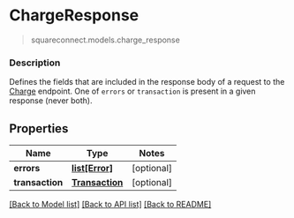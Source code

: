 # ChargeResponse
> squareconnect.models.charge_response

### Description

Defines the fields that are included in the response body of a request to the [Charge](#endpoint-charge) endpoint.  One of `errors` or `transaction` is present in a given response (never both).

## Properties
Name | Type | Notes
------------ | ------------- | -------------
**errors** | [**list[Error]**](Error.md) | [optional]
**transaction** | [**Transaction**](Transaction.md) | [optional]

[[Back to Model list]](../README.md#documentation-for-models) [[Back to API list]](../README.md#documentation-for-api-endpoints) [[Back to README]](../README.md)


